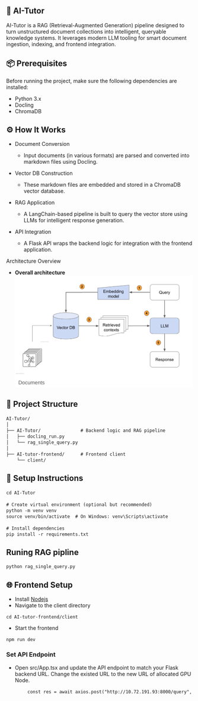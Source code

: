 ## 🧠 AI-Tutor
AI-Tutor is a RAG (Retrieval-Augmented Generation) pipeline designed to turn unstructured document collections into intelligent, queryable knowledge systems. It leverages modern LLM tooling for smart document ingestion, indexing, and frontend integration.


## 📦 Prerequisites
Before running the project, make sure the following dependencies are installed:


- Python 3.x
- Docling
- ChromaDB

## ⚙️ How It Works
* Document Conversion
    - Input documents (in various formats) are parsed and converted into markdown files using Docling.

* Vector DB Construction
    - These markdown files are embedded and stored in a ChromaDB vector database.

* RAG Application
    - A LangChain-based pipeline is built to query the vector store using LLMs for intelligent response generation.

* API Integration
    - A Flask API wraps the backend logic for integration with the frontend application.

Architecture Overview
* **Overall architecture** 
![alt text](AI-Tutor/rag_pipline.png)



## 📁 Project Structure
```
AI-Tutor/
│
├── AI-Tutor/               # Backend logic and RAG pipeline
│   ├── docling_run.py
│   └── rag_single_query.py
│
├── AI-tutor-frontend/      # Frontend client
    └── client/
```

## 🚀 Setup Instructions

```# Navigate to backend directory
cd AI-Tutor

# Create virtual environment (optional but recommended)
python -m venv venv
source venv/bin/activate  # On Windows: venv\Scripts\activate

# Install dependencies
pip install -r requirements.txt
```

## Runing RAG pipline 

```
python rag_single_query.py
```


## 🌐 Frontend Setup


* Install [Nodejs](https://nodejs.org/en/download) 
* Navigate to the client directory


```
cd AI-tutor-frontend/client

```
* Start the frontend



```
npm run dev

```

### Set API Endpoint
- Open src/App.tsx and update the API endpoint to match your Flask backend URL. Change the existed URL to the new URL of allocated GPU Node.
    
```
        const res = await axios.post("http://10.72.191.93:8000/query",

```




